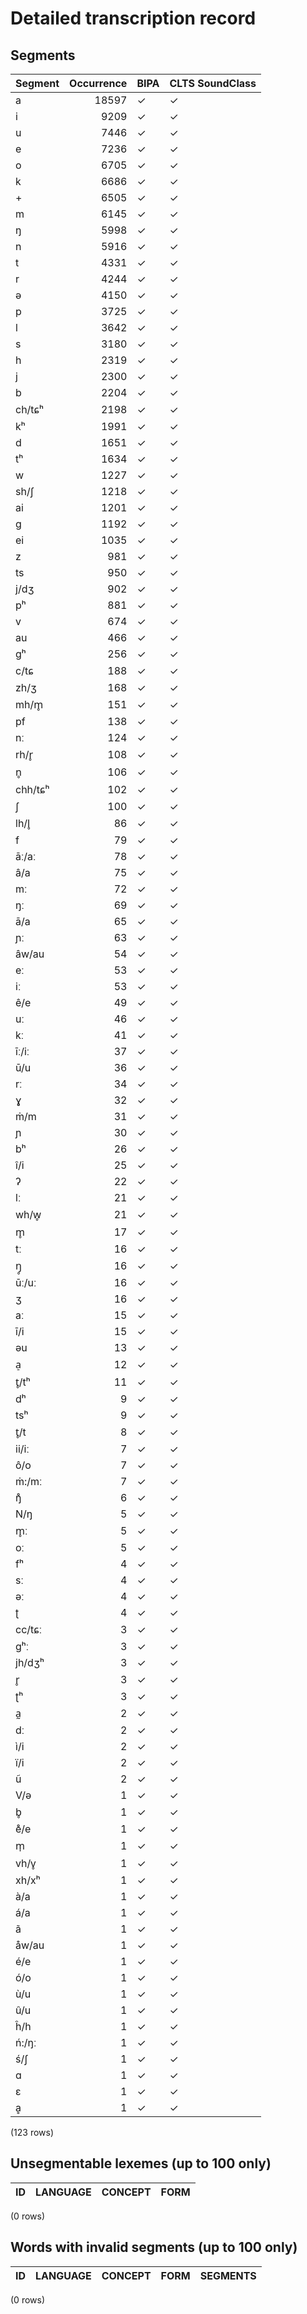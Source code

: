 
# Detailed transcription record

## Segments

| Segment | Occurrence | BIPA | CLTS SoundClass |
|:----------|-------------:|:-------|:------------------|
| a | 18597 | ✓ | ✓ |
| i | 9209 | ✓ | ✓ |
| u | 7446 | ✓ | ✓ |
| e | 7236 | ✓ | ✓ |
| o | 6705 | ✓ | ✓ |
| k | 6686 | ✓ | ✓ |
| + | 6505 | ✓ | ✓ |
| m | 6145 | ✓ | ✓ |
| ŋ | 5998 | ✓ | ✓ |
| n | 5916 | ✓ | ✓ |
| t | 4331 | ✓ | ✓ |
| r | 4244 | ✓ | ✓ |
| ə | 4150 | ✓ | ✓ |
| p | 3725 | ✓ | ✓ |
| l | 3642 | ✓ | ✓ |
| s | 3180 | ✓ | ✓ |
| h | 2319 | ✓ | ✓ |
| j | 2300 | ✓ | ✓ |
| b | 2204 | ✓ | ✓ |
| ch/tɕʰ | 2198 | ✓ | ✓ |
| kʰ | 1991 | ✓ | ✓ |
| d | 1651 | ✓ | ✓ |
| tʰ | 1634 | ✓ | ✓ |
| w | 1227 | ✓ | ✓ |
| sh/ʃ | 1218 | ✓ | ✓ |
| ai | 1201 | ✓ | ✓ |
| g | 1192 | ✓ | ✓ |
| ei | 1035 | ✓ | ✓ |
| z | 981 | ✓ | ✓ |
| ts | 950 | ✓ | ✓ |
| j/dʒ | 902 | ✓ | ✓ |
| pʰ | 881 | ✓ | ✓ |
| v | 674 | ✓ | ✓ |
| au | 466 | ✓ | ✓ |
| gʰ | 256 | ✓ | ✓ |
| c/tɕ | 188 | ✓ | ✓ |
| zh/ʒ | 168 | ✓ | ✓ |
| mh/m̥ | 151 | ✓ | ✓ |
| pf | 138 | ✓ | ✓ |
| nː | 124 | ✓ | ✓ |
| rh/r̥ | 108 | ✓ | ✓ |
| n̥ | 106 | ✓ | ✓ |
| chh/tɕʰ | 102 | ✓ | ✓ |
| ʃ | 100 | ✓ | ✓ |
| lh/l̥ | 86 | ✓ | ✓ |
| f | 79 | ✓ | ✓ |
| āː/aː | 78 | ✓ | ✓ |
| â/a | 75 | ✓ | ✓ |
| mː | 72 | ✓ | ✓ |
| ŋː | 69 | ✓ | ✓ |
| ā/a | 65 | ✓ | ✓ |
| ɲː | 63 | ✓ | ✓ |
| âw/au | 54 | ✓ | ✓ |
| eː | 53 | ✓ | ✓ |
| iː | 53 | ✓ | ✓ |
| ê/e | 49 | ✓ | ✓ |
| uː | 46 | ✓ | ✓ |
| kː | 41 | ✓ | ✓ |
| īː/iː | 37 | ✓ | ✓ |
| ū/u | 36 | ✓ | ✓ |
| rː | 34 | ✓ | ✓ |
| ɣ | 32 | ✓ | ✓ |
| ṁ/m | 31 | ✓ | ✓ |
| ɲ | 30 | ✓ | ✓ |
| bʰ | 26 | ✓ | ✓ |
| î/i | 25 | ✓ | ✓ |
| ʔ | 22 | ✓ | ✓ |
| lː | 21 | ✓ | ✓ |
| wh/w̥ | 21 | ✓ | ✓ |
| m̥ | 17 | ✓ | ✓ |
| tː | 16 | ✓ | ✓ |
| ŋ̥ | 16 | ✓ | ✓ |
| ūː/uː | 16 | ✓ | ✓ |
| ʒ | 16 | ✓ | ✓ |
| aː | 15 | ✓ | ✓ |
| ī/i | 15 | ✓ | ✓ |
| əu | 13 | ✓ | ✓ |
| a̠ | 12 | ✓ | ✓ |
| t̥/tʰ | 11 | ✓ | ✓ |
| dʰ | 9 | ✓ | ✓ |
| tsʰ | 9 | ✓ | ✓ |
| t̥/t | 8 | ✓ | ✓ |
| ii/iː | 7 | ✓ | ✓ |
| ô/o | 7 | ✓ | ✓ |
| ṁ:/mː | 7 | ✓ | ✓ |
| ŋ̊ | 6 | ✓ | ✓ |
| N/ŋ | 5 | ✓ | ✓ |
| m̥ː | 5 | ✓ | ✓ |
| oː | 5 | ✓ | ✓ |
| fʰ | 4 | ✓ | ✓ |
| sː | 4 | ✓ | ✓ |
| əː | 4 | ✓ | ✓ |
| ʈ | 4 | ✓ | ✓ |
| cc/tɕː | 3 | ✓ | ✓ |
| gʰː | 3 | ✓ | ✓ |
| jh/dʒʰ | 3 | ✓ | ✓ |
| r̥ | 3 | ✓ | ✓ |
| ʈʰ | 3 | ✓ | ✓ |
| a̰ | 2 | ✓ | ✓ |
| dː | 2 | ✓ | ✓ |
| ì/i | 2 | ✓ | ✓ |
| ï/i | 2 | ✓ | ✓ |
| ũ | 2 | ✓ | ✓ |
| V/ə | 1 | ✓ | ✓ |
| b̥ | 1 | ✓ | ✓ |
| e̊/e | 1 | ✓ | ✓ |
| m̩ | 1 | ✓ | ✓ |
| vh/v̥ | 1 | ✓ | ✓ |
| xh/xʰ | 1 | ✓ | ✓ |
| à/a | 1 | ✓ | ✓ |
| á/a | 1 | ✓ | ✓ |
| ã | 1 | ✓ | ✓ |
| åw/au | 1 | ✓ | ✓ |
| é/e | 1 | ✓ | ✓ |
| ó/o | 1 | ✓ | ✓ |
| ù/u | 1 | ✓ | ✓ |
| û/u | 1 | ✓ | ✓ |
| ĥ/h | 1 | ✓ | ✓ |
| ń:/ŋː | 1 | ✓ | ✓ |
| ś/ʃ | 1 | ✓ | ✓ |
| ɑ | 1 | ✓ | ✓ |
| ɛ | 1 | ✓ | ✓ |
| ḁ | 1 | ✓ | ✓ |

(123 rows)



## Unsegmentable lexemes (up to 100 only)

| ID | LANGUAGE | CONCEPT | FORM |
|------|------------|-----------|--------|

(0 rows)



## Words with invalid segments (up to 100 only)

| ID | LANGUAGE | CONCEPT | FORM | SEGMENTS |
|------|------------|-----------|--------|------------|

(0 rows)


